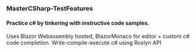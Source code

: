 ### MasterCSharp-TestFeatures
#### Practice c# by tinkering with instructive code samples.
Uses Blazor Webassembly hosted, BlazorMonaco for editor + custom c# code completion. Write-compile-execute c# using Roslyn API
